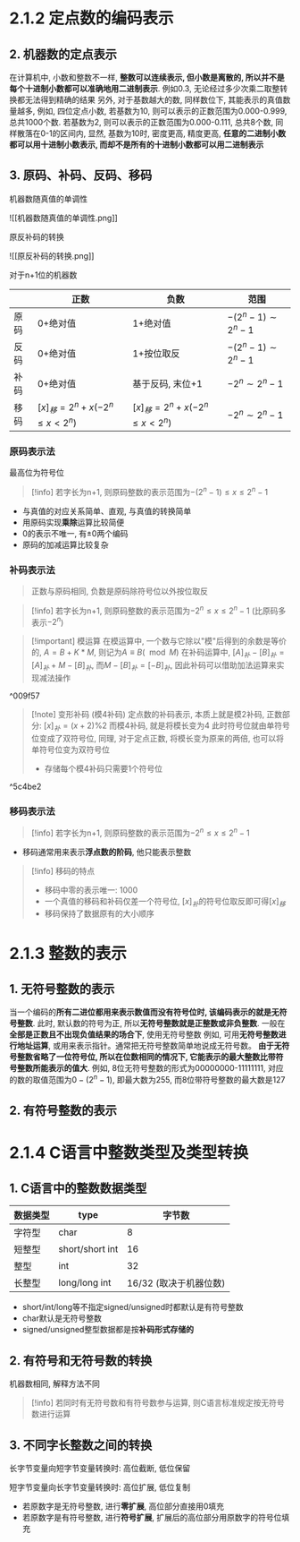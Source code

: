 # 2.1.2 定点数的编码表示

## 2. 机器数的定点表示

在计算机中, 小数和整数不一样, **整数可以连续表示, 但小数是离散的, 所以并不是每个十进制小数都可以准确地用二进制表示**. 例如0.3, 无论经过多少次乘二取整转换都无法得到精确的结果
另外, 对于基数越大的数, 同样数位下, 其能表示的真值数量越多, 例如, 四位定点小数, 若基数为10,  则可以表示的正数范围为0.000-0.999, 总共1000个数. 若基数为2, 则可以表示的正数范围为0.000-0.111, 总共8个数, 同样散落在0-1的区间内, 显然, 基数为10时, 密度更高, 精度更高, **任意的二进制小数都可以用十进制小数表示, 而却不是所有的十进制小数都可以用二进制表示**

## 3. 原码、补码、反码、移码

机器数随真值的单调性

![[机器数随真值的单调性.png]]

原反补码的转换 

![[原反补码的转换.png]]


对于n+1位的机器数

|     | 正数                                   | 负数                                   | 范围                   |
| --- | ------------------------------------ | ------------------------------------ | -------------------- |
| 原码  | 0+绝对值                                | 1+绝对值                                | $-(2^n-1)\sim 2^n-1$ |
| 反码  | 0+绝对值                                | 1+按位取反                               | $-(2^n-1)\sim 2^n-1$ |
| 补码  | 0+绝对值                                | 基于反码, 末位+1                           | $-2^n\sim{2}^n-1$    |
| 移码  | $[x]_{移}=2^n+x(-2^n\leqslant x<2^n)$ | $[x]_{移}=2^n+x(-2^n\leqslant x<2^n)$ | $-2^n\sim{2}^n-1$    |

### 原码表示法

最高位为符号位

>[!info] 若字长为n+1,  则原码整数的表示范围为$-(2^n-1)\leqslant x\leqslant2^n-1$

+ 与真值的对应关系简单、直观,  与真值的转换简单
+ 用原码实现**乘除**运算比较简便
+ 0的表示不唯一, 有$\pm0$两个编码
+ 原码的加减运算比较复杂

### 补码表示法

> 正数与原码相同,  负数是原码除符号位以外按位取反

>[!info] 若字长为n+1,  则原码整数的表示范围为$-2^n\leqslant x\leqslant2^n-1$ (比原码多表示$-2^n$)

>[!important] 模运算
>在模运算中, 一个数与它除以"模"后得到的余数是等价的, $A=B+K*M$, 则记为$A\equiv B (\mod M)$
>在补码运算中, $[A]_{补}-[B]_{补}=[A]_{补}+M-[B]_{补}$, 而$M-[B]_{补}=[-B]_{补}$, 因此补码可以借助加法运算来实现减法操作

^009f57

>[!note] 变形补码 (模4补码)
>定点数的补码表示, 本质上就是模2补码, 正数部分: $[x]_{补}=(x+2)\%2$
>而模4补码, 就是将模长变为4
>此时符号位就由单符号位变成了双符号位, 同理, 对于定点正数, 将模长变为原来的两倍, 也可以将单符号位变为双符号位
>+ 存储每个模4补码只需要1个符号位

^5c4be2

### 移码表示法

>[!info] 若字长为n+1,  则原码整数的表示范围为$-2^n\leqslant x\leqslant2^n-1$

+ 移码通常用来表示**浮点数的阶码**, 他只能表示整数

>[!info] 移码的特点
>+ 移码中零的表示唯一: 1000
>+ 一个真值的移码和补码仅差一个符号位, $[x]_{补}$的符号位取反即可得$[x]_{移}$
>+ 移码保持了数据原有的大小顺序


# 2.1.3 整数的表示

## 1. 无符号整数的表示

当一个编码的**所有二进位都用来表示数值而没有符号位时, 该编码表示的就是无符号整数**. 此时, 默认数的符号为正, 所以**无符号整数就是正整数或非负整数**. 一般在**全部是正数且不出现负值结果的场合下**, 使用无符号整数
例如, 可用**无符号整数进行地址运算**, 或用来表示指针。通常把无符号整数简单地说成无符号数。
**由于无符号整数省略了一位符号位, 所以在位数相同的情况下, 它能表示的最大整数比带符号整数所能表示的值大**. 例如, 8位无符号整数的形式为00000000-11111111, 对应的数的取值范围为$0-(2^n-1)$, 即最大数为255, 而8位带符号整数的最大数是127

## 2. 有符号整数的表示



# 2.1.4 C语言中整数类型及类型转换

## 1. C语言中的整数数据类型

| 数据类型 | type            | 字节数             |
| ---- | --------------- | --------------- |
| 字符型  | char            | 8               |
| 短整型  | short/short int | 16              |
| 整型   | int             | 32              |
| 长整型  | long/long int   | 16/32 (取决于机器位数) |
+ short/int/long等不指定signed/unsigned时都默认是有符号整数
+ char默认是无符号整数
+ signed/unsigned整型数据都是按**补码形式存储的**

## 2. 有符号和无符号数的转换

机器数相同, 解释方法不同

>[!info] 若同时有无符号数和有符号数参与运算, 则C语言标准规定按无符号数进行运算

## 3. 不同字长整数之间的转换

长字节变量向短字节变量转换时: 高位截断, 低位保留

短字节变量向长字节变量转换时: 高位扩展, 低位复制
+ 若原数字是无符号整数, 进行**零扩展**, 高位部分直接用0填充
+ 若原数字是有符号整数, 进行**符号扩展**, 扩展后的高位部分用原数字的符号位填充